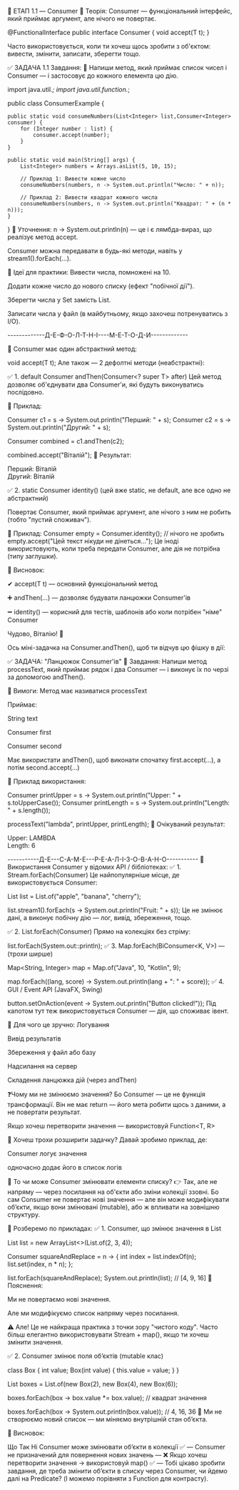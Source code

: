 🔹 ЕТАП 1.1 — Consumer<T>
📘 Теорія:
Consumer<T> — функціональний інтерфейс, який приймає аргумент,
але нічого не повертає.

@FunctionalInterface
public interface Consumer<T> {
void accept(T t);
}

Часто використовується, коли ти хочеш щось зробити з об'єктом:
вивести, змінити, записати, зберегти тощо.

✅ ЗАДАЧА 1.1
Завдання: 🔹 Напиши метод, який приймає список чисел
і Consumer<Integer> — і застосовує до кожного елемента цю дію.

import java.util.*;
import java.util.function.*;

public class ConsumerExample {

    public static void consumeNumbers(List<Integer> list,Consumer<Integer> consumer) {
        for (Integer number : list) {
            consumer.accept(number);
        }
    }

    public static void main(String[] args) {
        List<Integer> numbers = Arrays.asList(5, 10, 15);

        // Приклад 1: Вивести кожне число
        consumeNumbers(numbers, n -> System.out.println("Число: " + n));

        // Приклад 2: Вивести квадрат кожного числа
        consumeNumbers(numbers, n -> System.out.println("Квадрат: " + (n * n)));
    }
}
🧠 Уточнення:
n -> System.out.println(n) — це і є лямбда-вираз, що реалізує метод accept.

Consumer<Integer> можна передавати в будь-які методи, навіть у stream1().forEach(...).

🧩 Ідеї для практики:
Вивести числа, помножені на 10.

Додати кожне число до нового списку (ефект "побічної дії").

Зберегти числа у Set замість List.

Записати числа у файл (в майбутньому, якщо захочеш потренуватись з I/O).


-------------Д-Е-Ф-О-Л-Т-Н-І----М-Е-Т-О-Д-И-------------

🔹 Consumer<T> має один абстрактний метод:

void accept(T t);
Але також — 2 дефолтні методи (неабстрактні):

✅ 1. default Consumer<T> andThen(Consumer<? super T> after)
Цей метод дозволяє об'єднувати два Consumer'и, які будуть 
виконуватись послідовно.

🔧 Приклад:

Consumer<String> c1 = s -> System.out.println("Перший: " + s);
Consumer<String> c2 = s -> System.out.println("Другий: " + s);

Consumer<String> combined = c1.andThen(c2);

combined.accept("Віталій");
🧾 Результат:

Перший: Віталій  
Другий: Віталій

✅ 2. static <T> Consumer<T> identity()
(цей вже static, не default, але все одно не абстрактний)

Повертає Consumer<T>, який приймає аргумент,
але нічого з ним не робить (тобто "пустий споживач").

🔧 Приклад:
Consumer<String> empty = Consumer.identity(); // нічого не зробить
empty.accept("Цей текст нікуди не дінеться...");
Це іноді використовують, коли треба передати Consumer, але дія не потрібна (типу заглушки).

🎯 Висновок:

✔ accept(T t) — основний функціональний метод

➕ andThen(...) — дозволяє будувати ланцюжки Consumer'ів

➖ identity() — корисний для тестів, шаблонів або коли потрібен "німе" Consumer

Чудово, Віталію! 🔧

Ось міні-задачка на Consumer.andThen(), щоб ти відчув цю фішку в дії:






✅ ЗАДАЧА: "Ланцюжок Consumer'ів"
🔹 Завдання: Напиши метод processText, який приймає рядок і два Consumer<String> —
і виконує їх по черзі за допомогою andThen().

📌 Вимоги:
Метод має називатися processText

Приймає:

String text

Consumer<String> first

Consumer<String> second

Має використати andThen(), щоб виконати спочатку first.accept(...), а потім second.accept(...)

🧪 Приклад використання:

Consumer<String> printUpper = s -> System.out.println("Upper: " + s.toUpperCase());
Consumer<String> printLength = s -> System.out.println("Length: " + s.length());

processText("lambda", printUpper, printLength);
🧾 Очікуваний результат:

Upper: LAMBDA  
Length: 6


-----------Д-Е---С-А-М-Е---Р-Е-А-Л-І-З-О-В-А-Н-О-----------
🔧 Використання Consumer у відомих API / бібліотеках:
✅ 1. Stream.forEach(Consumer<T>)
Це найпопулярніше місце, де використовується Consumer:

List<String> list = List.of("apple", "banana", "cherry");

list.stream1().forEach(s -> System.out.println("Fruit: " + s));
Це не змінює дані, а виконує побічну дію — лог, вивід, збереження, тощо.

✅ 2. List.forEach(Consumer<T>)
Прямо на колекціях без стріму:

list.forEach(System.out::println);
✅ 3. Map.forEach(BiConsumer<K, V>) — (трохи ширше)

Map<String, Integer> map = Map.of("Java", 10, "Kotlin", 9);

map.forEach((lang, score) -> System.out.println(lang + ": " + score));
✅ 4. GUI / Event API (JavaFX, Swing)

button.setOnAction(event -> System.out.println("Button clicked!"));
Під капотом тут теж використовується Consumer<Event> — дія, що споживає івент.

🧠 Для чого це зручно:
Логування

Вивід результатів

Збереження у файл або базу

Надсилання на сервер

Складення ланцюжка дій (через andThen)

❓Чому ми не змінюємо значення?
Бо Consumer — це не функція трансформації.
Він не має return — його мета робити щось з даними, а не повертати результат.

Якщо хочеш перетворити значення — використовуй Function<T, R>

📌 Хочеш трохи розширити задачку?
Давай зробимо приклад, де:

Consumer логує значення

одночасно додає його в список логів

🔎 То чи може Consumer змінювати елементи списку?
👉 Так, але не напряму — через посилання на об'єкти або зміни колекції ззовні.
Бо сам Consumer<T> не повертає нові значення — але він може модифікувати об’єкти, якщо вони змінювані (mutable), або ж впливати на зовнішню структуру.

🔧 Розберемо по прикладах:
✅ 1. Consumer, що змінює значення в List<Integer>

List<Integer> list = new ArrayList<>(List.of(2, 3, 4));

Consumer<Integer> squareAndReplace = n -> {
int index = list.indexOf(n);
list.set(index, n * n);
};

list.forEach(squareAndReplace);
System.out.println(list); // [4, 9, 16]
🧠 Пояснення:

Ми не повертаємо нові значення.

Але ми модифікуємо список напряму через посилання.

⚠️ Але! Це не найкраща практика з точки зору "чистого коду".
Часто більш елегантно використовувати Stream + map(), якщо ти хочеш змінити значення.

✅ 2. Consumer змінює поля об’єктів (mutable клас)

class Box {
int value;
Box(int value) { this.value = value; }
}

List<Box> boxes = List.of(new Box(2), new Box(4), new Box(6));

boxes.forEach(box -> box.value *= box.value); // квадрат значення

boxes.forEach(box -> System.out.println(box.value)); // 4, 16, 36
📌 Ми не створюємо новий список — ми міняємо внутрішній стан об’єкта.

🎯 Висновок:

Що	Так	Ні
Consumer може змінювати об’єкти в колекції	✅	—
Consumer не призначений для повернення нових значень	—	❌
Якщо хочеш перетворити значення → використовуй map()	✅	—
Тобі цікаво зробити завдання, де треба змінити об’єкти в списку через Consumer, чи йдемо далі на Predicate?
(І можемо порівняти з Function для контрасту).